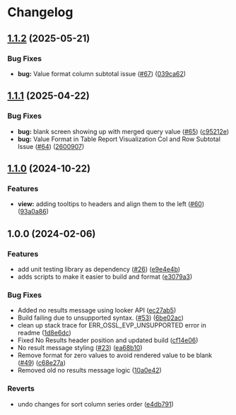 # Changelog

## [1.1.2](https://github.com/looker-open-source/viz-report-table-marketplace-open-source/compare/v1.1.1...v1.1.2) (2025-05-21)


### Bug Fixes

* **bug:** Value format column subtotal issue ([#67](https://github.com/looker-open-source/viz-report-table-marketplace-open-source/issues/67)) ([039ca62](https://github.com/looker-open-source/viz-report-table-marketplace-open-source/commit/039ca6246890a3718f84502181bae5d5bd50fa32))

## [1.1.1](https://github.com/looker-open-source/viz-report-table-marketplace-open-source/compare/v1.1.0...v1.1.1) (2025-04-22)


### Bug Fixes

* **bug:** blank screen showing up with merged query value ([#65](https://github.com/looker-open-source/viz-report-table-marketplace-open-source/issues/65)) ([c95212e](https://github.com/looker-open-source/viz-report-table-marketplace-open-source/commit/c95212e0f79ab5811d6caa2fed5f3623954ee4c2))
* **bug:** Value Format in Table Report Visualization Col and Row Subtotal Issue ([#64](https://github.com/looker-open-source/viz-report-table-marketplace-open-source/issues/64)) ([2600907](https://github.com/looker-open-source/viz-report-table-marketplace-open-source/commit/26009079a546b52407863fc717fd4ab8803b3e16))

## [1.1.0](https://github.com/looker-open-source/viz-report-table-marketplace-open-source/compare/v1.0.0...v1.1.0) (2024-10-22)


### Features

* **view:** adding tooltips to headers and align them to the left ([#60](https://github.com/looker-open-source/viz-report-table-marketplace-open-source/issues/60)) ([93a0a86](https://github.com/looker-open-source/viz-report-table-marketplace-open-source/commit/93a0a86d47686673181b6d6031d3688c2041a664))

## 1.0.0 (2024-02-06)


### Features

* add unit testing library as dependency ([#26](https://github.com/looker-open-source/viz-report-table-marketplace-open-source/issues/26)) ([e9e4e4b](https://github.com/looker-open-source/viz-report-table-marketplace-open-source/commit/e9e4e4bf74505e591cfec57177e6bbfa4bd1fd43))
* adds scripts to make it easier to build and format ([e3079a3](https://github.com/looker-open-source/viz-report-table-marketplace-open-source/commit/e3079a3b323eecb332c68d99e60b6e3436d5119c))


### Bug Fixes

* Added no results message using looker API ([ec27ab5](https://github.com/looker-open-source/viz-report-table-marketplace-open-source/commit/ec27ab5186489cbfcaad5f29d85dc7a4ddd5309e))
* Build failing due to unsupported syntax. ([#53](https://github.com/looker-open-source/viz-report-table-marketplace-open-source/issues/53)) ([6be02ac](https://github.com/looker-open-source/viz-report-table-marketplace-open-source/commit/6be02ac3bd582846a04ce59af04368d71028e3a7))
* clean up stack trace for ERR_OSSL_EVP_UNSUPPORTED error in readme ([1d8e6dc](https://github.com/looker-open-source/viz-report-table-marketplace-open-source/commit/1d8e6dce02bdbf429c981618c766668d9e187c5c))
* Fixed No Results header position and updated build ([cf14e06](https://github.com/looker-open-source/viz-report-table-marketplace-open-source/commit/cf14e065f15a1b482dca0c5e0a1671d856be7487))
* No result message styling ([#23](https://github.com/looker-open-source/viz-report-table-marketplace-open-source/issues/23)) ([ea68b10](https://github.com/looker-open-source/viz-report-table-marketplace-open-source/commit/ea68b10e3524d10e3f8bc0d7c12552c5631c747c))
* Remove format for zero values to avoid rendered value to be blank ([#49](https://github.com/looker-open-source/viz-report-table-marketplace-open-source/issues/49)) ([c68e27a](https://github.com/looker-open-source/viz-report-table-marketplace-open-source/commit/c68e27a4717f81578dc6a5634ef98ddd1e5bddea))
* Removed old no results message logic ([10a0e42](https://github.com/looker-open-source/viz-report-table-marketplace-open-source/commit/10a0e429cc641cf9704f2f7ac92b23cb14c55188))


### Reverts

* undo changes for sort column series order ([e4db791](https://github.com/looker-open-source/viz-report-table-marketplace-open-source/commit/e4db79162ec6a7b50f25c8ed7e26b04eac80cc20))
